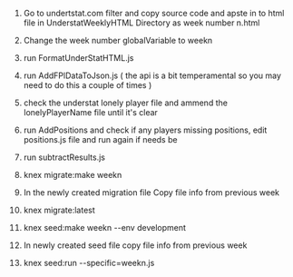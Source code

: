 1) Go to undertstat.com filter  and copy source code and apste in to html file in UnderstatWeeklyHTML Directory as week number n.html

2) Change the week number globalVariable to weekn

3) run FormatUnderStatHTML.js

4) run AddFPlDataToJson.js ( the api is a bit temperamental so you may need to do this a couple of times )

5) check the understat lonely player file and ammend the lonelyPlayerName file until it's clear

6) run AddPositions and check if any players missing positions, edit positions.js file and run again if needs be

7) run subtractResults.js

8) knex migrate:make weekn

9) In the newly created migration file Copy file info from previous week

10) knex migrate:latest

11) knex seed:make weekn --env development

13) In newly created seed file copy file info from previous week

14) knex seed:run --specific=weekn.js